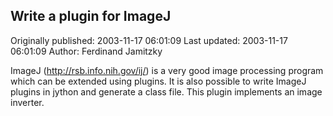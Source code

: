 ## Write a plugin for ImageJ 
Originally published: 2003-11-17 06:01:09 
Last updated: 2003-11-17 06:01:09 
Author: Ferdinand Jamitzky 
 
ImageJ (http://rsb.info.nih.gov/ij/) is a very good image processing program which can be extended using plugins. It is also possible to write ImageJ plugins in jython and generate a class file. This plugin implements an image inverter.